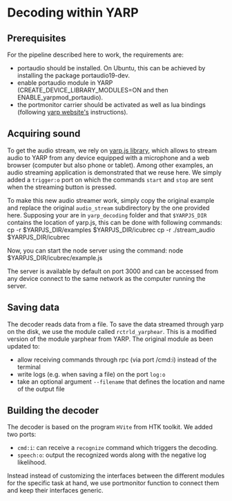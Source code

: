# Decoding within YARP

## Prerequisites

For the pipeline described here to work, the requirements are:
* portaudio should be installed. On Ubuntu, this can be achieved by installing the package portaudio19-dev.
* enable portaudio module in YARP (CREATE_DEVICE_LIBRARY_MODULES=ON and then ENABLE_yarpmod_portaudio).
* the portmonitor carrier should be activated as well as lua bindings (following [yarp website's](http://www.yarp.it/portmonitor.html#need) instructions).

## Acquiring sound

To get the audio stream, we rely on [yarp.js library](https://github.com/robotology/yarp.js), which allows to stream audio to YARP from any  device equipped with a microphone and a web browser (computer but also phone or tablet). Among other examples, an audio streaming application is demonstrated that we reuse here. We simply added a `trigger:o` port on which the commands `start` and `stop` are sent when the streaming button is pressed.

To make this new audio streamer work, simply copy the original example and replace the original `audio_stream` subdirectory by the one provided here. Supposing your are in  `yarp_decoding` folder and that `$YARPJS_DIR` contains the location of yarp.js, this can be done with following commands:
        cp -r $YARPJS_DIR/examples $YARPJS_DIR/icubrec
        cp -r ./stream_audio $YARPJS_DIR/icubrec

Now, you can start the node server using the command:
        node $YARPJS_DIR/icubrec/example.js

The server is available by default on port 3000 and can be accessed from any device connect to the same network as the computer running the server.

## Saving data

The decoder reads data from a file. To save the data streamed through yarp on the disk, we use the module called `rctrld_yarphear`. This is a modified version of the module yarphear from YARP. The original module as been updated to:
* allow receiving commands through rpc (via port /cmd:i) instead of the terminal
* write logs (e.g. when saving a file) on the port `log:o`
* take an optional argument `--filename` that defines the location and name of the output file

## Building the decoder

The decoder is based on the program `HVite` from HTK toolkit. We added two ports:
* `cmd:i`: can receive a `recognize` command which triggers the decoding.
* `speech:o`: output the recognized words along with the negative log likelihood.

Instead instead of customizing the interfaces between the different modules for the specific task at hand, we use portmonitor function to connect them and keep their interfaces generic.

